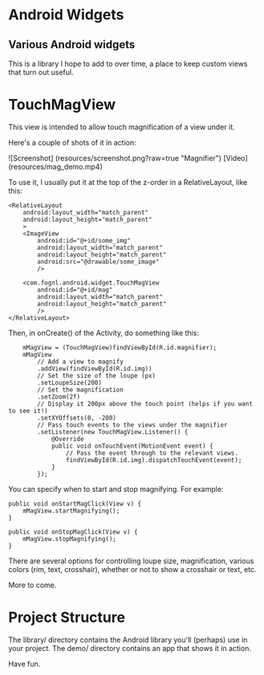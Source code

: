 Android Widgets
==============

Various Android widgets
--------------


This is a library I hope to add to over time, a place to keep custom views that turn out useful.



TouchMagView
============
This view is intended to allow touch magnification of a view under it. 

Here's a couple of shots of it in action:

![Screenshot] (resources/screenshot.png?raw=true "Magnifier")
[Video] (resources/mag_demo.mp4)

To use it, I usually put it at the top of the z-order in a RelativeLayout, like this:

    <RelativeLayout
        android:layout_width="match_parent"
        android:layout_height="match_parent"
        >
        <ImageView
            android:id="@+id/some_img"
            android:layout_width="match_parent"
            android:layout_height="match_parent"
            android:src="@drawable/some_image"
            />
            
        <com.fognl.android.widget.TouchMagView
            android:id="@+id/mag"
            android:layout_width="match_parent"
            android:layout_height="match_parent"
            />
    </RelativeLayout>

Then, in onCreate() of the Activity, do something like this:

        mMagView = (TouchMagView)findViewById(R.id.magnifier);
        mMagView
            // Add a view to magnify
            .addView(findViewById(R.id.img))
            // Set the size of the loupe (px)
            .setLoupeSize(200)
            // Set the magnification
            .setZoom(2f)
            // Display it 200px above the touch point (helps if you want to see it!)
            .setXYOffsets(0, -200)
            // Pass touch events to the views under the magnifier
            .setListener(new TouchMagView.Listener() {
                @Override
                public void onTouchEvent(MotionEvent event) {
                    // Pass the event through to the relevant views.
                    findViewById(R.id.img).dispatchTouchEvent(event);
                }
            });

You can specify when to start and stop magnifying. For example:

    public void onStartMagClick(View v) {
        mMagView.startMagnifying();
    }
    
    public void onStopMagClick(View v) {
        mMagView.stopMagnifying();
    }
    
There are several options for controlling loupe size, magnification, various colors (rim, text, crosshair), whether or not to show a crosshair or text, etc.

More to come.

Project Structure
=================
The library/ directory contains the Android library you'll (perhaps) use in your project. The demo/ directory contains an app that shows it in action.

Have fun.


